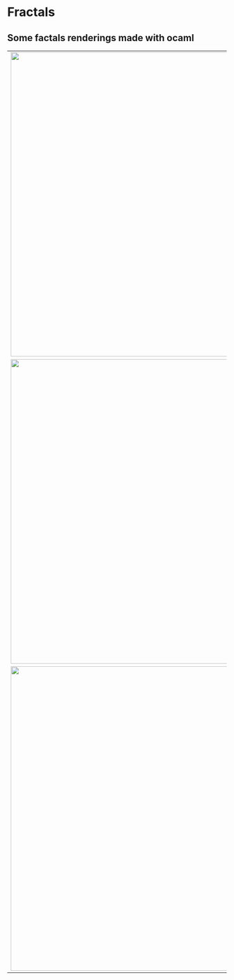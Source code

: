 # Fractals

## Some factals renderings made with ocaml


| | | |
|:-------------------------:|:-------------------------:|:-------------------------:|
| <img width="700" src="https://user-images.githubusercontent.com/297678/29892310-03e92256-8d83-11e7-9b58-986dcb6f702e.png"> | <img width="700" src="https://user-images.githubusercontent.com/297678/29892310-03e92256-8d83-11e7-9b58-986dcb6f702e.png"> | <img width="700" src="https://user-images.githubusercontent.com/297678/29892310-03e92256-8d83-11e7-9b58-986dcb6f702e.png"> |
| <img width="700" src="https://user-images.githubusercontent.com/297678/29892310-03e92256-8d83-11e7-9b58-986dcb6f702e.png"> | <img width="700" src="https://user-images.githubusercontent.com/297678/29892310-03e92256-8d83-11e7-9b58-986dcb6f702e.png"> | <img width="700" src="https://user-images.githubusercontent.com/297678/29892310-03e92256-8d83-11e7-9b58-986dcb6f702e.png"> |
| <img width="700" src="https://user-images.githubusercontent.com/297678/29892310-03e92256-8d83-11e7-9b58-986dcb6f702e.png"> | <img width="700" src="https://user-images.githubusercontent.com/297678/29892310-03e92256-8d83-11e7-9b58-986dcb6f702e.png"> | <img width="700" src="https://user-images.githubusercontent.com/297678/29892310-03e92256-8d83-11e7-9b58-986dcb6f702e.png"> |